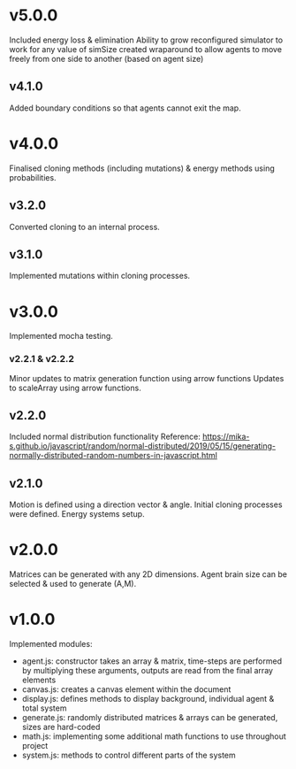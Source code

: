 # v5.0.0
Included energy loss & elimination
Ability to grow
reconfigured simulator to work for any value of simSize 
created wraparound to allow agents to move freely from one side to another (based on agent size)

## v4.1.0
Added boundary conditions so that agents cannot exit the map.

# v4.0.0
Finalised cloning methods (including mutations) & energy methods using probabilities.

## v3.2.0
Converted cloning to an internal process.

## v3.1.0
Implemented mutations within cloning processes.

# v3.0.0
Implemented mocha testing.

### v2.2.1 & v2.2.2 
Minor updates to matrix generation function using arrow functions
Updates to scaleArray using arrow functions.

## v2.2.0
Included normal distribution functionality
Reference: https://mika-s.github.io/javascript/random/normal-distributed/2019/05/15/generating-normally-distributed-random-numbers-in-javascript.html

## v2.1.0
Motion is defined using a direction vector & angle.
Initial cloning processes were defined.
Energy systems setup.

# v2.0.0
Matrices can be generated with any 2D dimensions.
Agent brain size can be selected & used to generate (A,M).

# v1.0.0
Implemented modules:
- agent.js: constructor takes an array & matrix, time-steps are performed by multiplying these arguments, outputs are read from the final array elements
- canvas.js: creates a canvas element within the document 
- display.js: defines methods to display background, individual agent & total system
- generate.js: randomly distributed matrices & arrays can be generated, sizes are hard-coded
- math.js: implementing some additional math functions to use throughout project
- system.js: methods to control different parts of the system
